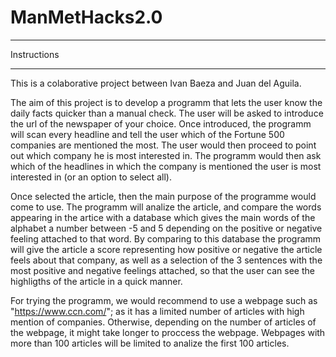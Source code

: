 # ManMetHacks2.0

----------------
Instructions






-------------------

This is a colaborative project between Ivan Baeza and Juan del Aguila.

The aim of this project is to develop a programm that lets the user know the daily facts quicker than a manual check. The user will be asked to introduce the url of the newspaper of your choice. Once introduced, the programm will scan every headline and tell the user which of the Fortune 500 companies are mentioned the most. The user would then proceed to point out which company he is most interested in. The programm would then ask which of the headlines in which the company is mentioned the user is most interested in (or an option to select all).

Once selected the article, then the main purpose of the programme would come to use. The programm will analize the article, and compare the words appearing in the artice with a database which gives the main words of the alphabet a number between -5 and 5 depending on the positive or negative feeling attached to that word. By comparing to this database the programm will give the article a score representing how positive or negative the article feels about that company, as well as a selection of the 3 sentences with the most positive and negative feelings attached, so that the user can see the highligths of the article in a quick manner.

For trying the programm, we would recommend to use a webpage such as "https://www.ccn.com/"; as it has a limited number of articles with high mention of companies. Otherwise, depending on the number of articles of the webpage, it might take longer to proccess the webpage. Webpages with more than 100 articles will be limited to analize the first 100 articles. 
